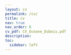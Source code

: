 ```yaml
---
layout: cv
permalink: /cv/
title: cv
nav: true
nav_order: 6
cv_pdf: CV_Oceane_Dubois.pdf
description: 
toc:
  sidebar: left
---
```

